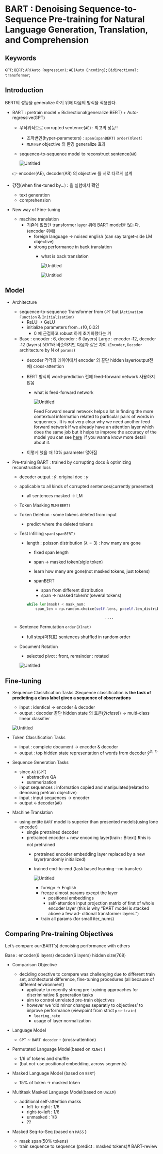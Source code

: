 # BART : Denoising Sequence-to-Sequence Pre-training for Natural Language Generation, Translation, and Comprehension

## Keywords

`GPT`; `BERT`; `AR(Auto Regression)`; `AE(Auto Encoding)`; `Bidirectional`; `transformer`;

## Introduction

BERT의 성능을 generalize 하기 위해 다음의 방식을 적용한다.

- BART : pretrain model = Bidirectional(generalize BERT) + Auto-regressive(GPT)
    - 무작위적으로 corrupted sentence(`AE`) : 최고의 성능!!
        - 조작변인(hyper-parameters) : `span(spanBERT)` `order(Xlnet)`
        - `MLM` `NSP` objective 의 환경 generalize 효과
    - sequence-to-sequence model to reconstruct sentence(`AR`)
        
        ![Untitled](./source/Untitled.png)
        
    
    <aside>
    👉 encoder(AE), decoder(AR) 의 objective 를 서로 다르게 설계
    
    </aside>
    
- 강점(when fine-tuned by…) : 을 실험에서 확인
    - text generation
    - comprehension
- New way of Fine-tuning
    - machine translation
        - 기존에 없었던 transformer layer 위에 BART model을 얹는다.(encoder 위에)
            - foreign language → noised english (can say target-side LM objective)
            - strong performance in back translation
                - what is back translation
                    
                    ![Untitled](./source/Untitled%201.png)
                    
                    ![Untitled](./source/Untitled%202.png)
                    
                

## Model

- Architecture
    - sequence-to-sequence Transformer from `GPT` but 
    (`Activation Function` & `Initialization`)
        - ReLU → GeLU
        - initialize parameters from $\mathcal{N}(0,0.02)$
            - 0 에 근접하고 robust 하게 초기화했다는 거
    - Base : encoder : 6, decoder : 6 (layers)   Large : encoder :12, decoder :12 (layers)
    `BERT`와 비슷하지만 다음과 같은 차이 
    (`Encoder`, `Decoder` architecture by N of `params`)
        - decoder 각각의 레이어에서 encoder 의 끝단 hidden layer(output전에) cross-attention
        - BERT 방식의 word-prediction 전에 feed-forward network 사용하지 않음
            - what is feed-forward network
                
                ![Untitled](./source/Untitled%203.png)
                
                Feed Forward neural network helps a lot in finding the more contextual information related to particular pairs of words in sequences . It is not very clear why we need another feed forward network if we already have an attention layer which does the same job but it helps to improve the accuracy of the model you can see [here](https://youtu.be/YIEe7d7YqaU)
                 if you wanna know more detail about it.
                
        - 이렇게 했을 때 10% parameter 많아짐

- Pre-training BART : trained by corrupting docs & optimizing reconstruction loss
    - decoder output : $\hat{y}$. original doc : $y$
    - applicable to all kinds of corrupted sentences(currently presented)
        - all sentences masked → LM
    - Token Masking `MLM(BERT)`
    - Token Deletion : some tokens deleted from input
        - predict where the deleted tokens
    - Test Infilling `span(spanBERT)`
        - length : poisson distribution $(\lambda =3)$ : how many are gone
            - fixed span length
            - span → masked token(sigle token)
            - learn how many are gone(not masked tokens, just tokens)
            
            - spanBERT
                - span from different distribution
                - span → masked token’s’(several tokens)
            
            ```python
            while len(mask) < mask_num:
            	span_len = np.random.choice(self.lens, p=self.len_distrib)
            
            									....
            ```
            
    - Sentence Permutation `order(Xlnet)`
        - full stop(마침표) sentences shuffled in random order
    - Document Rotation
        - selected pivot : front, remainder : rotated
        
        ![Untitled](source/Untitled%204.png)
        

## Fine-tuning

- Sequence Classification Tasks :Sequence classification is **the task of predicting a class label given a sequence of observations**
    - input : identical → encoder & decoder
    - output : decoder 끝단 hidden state 의 토큰($\hat{y}(class)$) → multi-class linear classifier
    
    ![Untitled](source/Untitled%205.png)
    

- Token Classification Tasks
    - input : complete document → encoder & decoder
    - output : top hidden state representation of words from decoder $\hat{y}^{(1,T)}$
    
- Sequence Generation Tasks
    - since `AR` (`GPT`)
        - abstractive QA
        - summerization
    - input sequences : information copied and manipulated(related to denoising pretrain objective)
    - input : input sequences → encoder
    - output ←decoder(`AR`)
    
- Machine Translation
    - using entite `BART` model is superier than presented models(using lone encoder)
        - single pretrained decoder
        - pretrained encoder + new encoding layer(train : Bitext) ❗️this is not pretrained
            - pretrained encoder embedding layer replaced by a new layer(randomly initialized)
            - trained end-to-end (task based learning—no transfer)
                
                ![Untitled](source/Untitled%206.png)
                
                - foreign → English
                - freeze almost params except the layer
                    - positional embeddings
                    - self-attention input projection matrix of first of whole encoder layer
                    (this is why “BART model is stacked above a few ad- ditional transformer layers.”)
                - train all params (for small iter_nums)
                

## Comparing Pre-training Objectives

Let’s compare our(BART’s) denoising performance with others

Base : encoder(6 layers) decoder(6 layers) hidden size(768)

- Comparison Objective
    - deciding obective to compare was challenging due to different train set, architectural difference, fine-tuning procedures (all because of different environment)
        - applicate to recently strong pre-training approaches for discriminative & generation tasks
        - aim to control unrelated pre-train objectives
        - however we ‘did minor changes separatly to objectives’ to improve performance
        (viewpoint from strict `pre-train`)
            - $\texttt{learing\_rate}$
            - usage of layer normalization
            
- Language Model
    - `GPT` $\sim$ `BART decoder` - (cross-attention)

- Permutated Language Model(based on `XLNet` )
    - 1/6 of tokens and shuffle
    - (but not-use positional embedding, across segments)

- Masked Language Model (based on `BERT`)
    - 15% of token → masked token

- Multitask Masked Language Model(based on `UniLM`)
    - additional self-attention masks
        - left-to-right : 1/6
        - right-to-left : 1/6
        - unmasked : 1/3
        - ??

- Masked Seq-to-Seq (based on `MASS` )
    - mask span(50% tokens)
    - train sequence to sequence (predict : masked tokens)# BART-review
